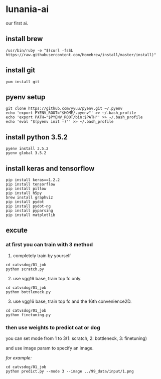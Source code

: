 # lunania-ai

our first ai.

## install brew
```
/usr/bin/ruby -e "$(curl -fsSL https://raw.githubusercontent.com/Homebrew/install/master/install)"
```

## install git
```
yum install git
```

## pyenv setup
```
git clone https://github.com/yyuu/pyenv.git ~/.pyenv
echo 'export PYENV_ROOT="$HOME/.pyenv"' >> ~/.bash_profile
echo 'export PATH="$PYENV_ROOT/bin:$PATH"' >> ~/.bash_profile
echo 'eval "$(pyenv init -)"' >> ~/.bash_profile
```

## install python 3.5.2
```
pyenv install 3.5.2
pyenv global 3.5.2
```

## install keras and tensorflow
```
pip install keras==1.2.2
pip install tensorflow
pip install pillow
pip install h5py
brew install graphviz
pip install pydot
pip install pydot-ng
pip install pyparsing
pip install matplotlib

```

## excute

### at first you can train with 3 method

1. completely train by yourself
```
cd catvsdog/01_job
python scratch.py
```

2. use vgg16 base, train top fc only.
```
cd catvsdog/01_job
python bottleneck.py
```

3. use vgg16 base, train top fc and the 16th convenience2D.
```
cd catvsdog/01_job
python finetuning.py
```

### then use weights to predict cat or dog

you can set mode from 1 to 3(1: scratch, 2: bottleneck, 3: finetuning)

and use image param to specify an image.

*for example:*
```
cd catvsdog/01_job
python predict.py --mode 3 --image ../99_data/input/1.png
```
